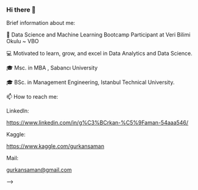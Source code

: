 ### Hi there 👋

Brief information about me:

🌱 Data Science and Machine Learning Bootcamp Participant at Veri Bilimi Okulu ~ VBO

💻 Motivated to learn, grow, and excel in Data Analytics and Data Science.

🎓 Msc. in MBA , Sabancı University

🎓 BSc. in Management Engineering, Istanbul Technical University.

📫 How to reach me:

Linkedln:

https://www.linkedin.com/in/g%C3%BCrkan-%C5%9Faman-54aaa546/

Kaggle:

https://www.kaggle.com/gurkansaman

Mail:

gurkansaman@gmail.com


-->
